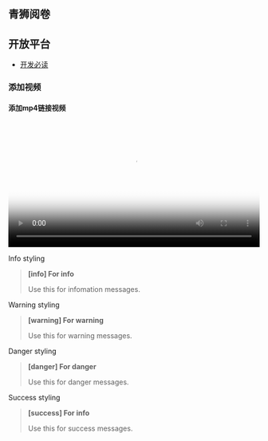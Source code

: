 ## 青狮阅卷

## 开放平台

* [开发必读](/openapi/test.md)

### 添加视频

#### 添加mp4链接视频

<video id="my-video" class="video-js" controls preload="auto" width="100%"
poster="http://r9neyyvo2.hn-bkt.clouddn.com/001.png" data-setup='{"aspectRatio":"16:9"}'>
<source src="http://r9neyyvo2.hn-bkt.clouddn.com/test-video.mp4" type='video/mp4' >
</video>

Info styling
> **[info] For info**
>
> Use this for infomation messages.

Warning styling
> **[warning] For warning**
>
> Use this for warning messages.

Danger styling
> **[danger] For danger**
>
> Use this for danger messages.

Success styling
> **[success] For info**
>
> Use this for success messages.
